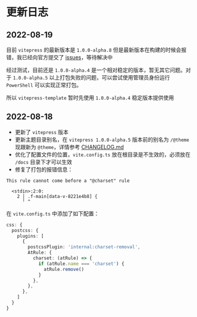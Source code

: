 # 更新日志

## 2022-08-19

目前 `vitepress` 的最新版本是 `1.0.0-alpha.8` 但是最新版本在构建的时候会报错，我已经向官方提交了 [issues](https://github.com/vuejs/vitepress/issues/1209)，等待解决中

经过测试，目前还是 `1.0.0-alpha.4` 是一个相对稳定的版本，暂无其它问题。对于 `1.0.0-alpha.5` 以上打包失败的问题，可以尝试使用管理员身份运行 `PowerShell` 可以实现正常打包。

所以 `vitepress-template` 暂时先使用 `1.0.0-alpha.4` 稳定版本提供使用

## 2022-08-18

- 更新了 `vitepress` 版本
- 更新主题目录别名，在 `vitepress 1.0.0-alpha.5` 版本前的别名为 `/@theme` 现跟新为 `@theme`，详情参考 [CHANGELOG.md](https://github.com/vuejs/vitepress/blob/main/CHANGELOG.md)
- 优化了配置文件的位置，`vite.config.ts` 放在根目录是不生效的，必须放在 `/docs` 目录下才可以生效
- 修复了打包的报错信息：

```shell
This rule cannot come before a "@charset" rule

  <stdin>:2:0:
    2 │ .f-main[data-v-8221e4b8] {
      ╵ ^
```

在 `vite.config.ts` 中添加了如下配置：

```ts
css: {
  postcss: {
    plugins: [
      {
        postcssPlugin: 'internal:charset-removal',
        AtRule: {
          charset: (atRule) => {
            if (atRule.name === 'charset') {
              atRule.remove()
            }
          },
        },
      },
    ]
  }
}
```
